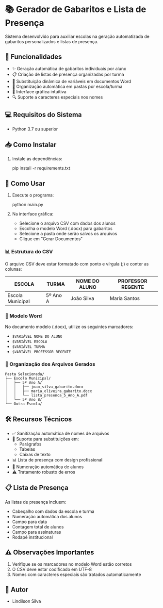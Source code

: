 # 📚 Gerador de Gabaritos e Lista de Presença

Sistema desenvolvido para auxiliar escolas na geração automatizada de gabaritos personalizados e listas de presença.

## 🚀 Funcionalidades

- ✨ Geração automática de gabaritos individuais por aluno
- 📋 Criação de listas de presença organizadas por turma
- 🔄 Substituição dinâmica de variáveis em documentos Word
- 📁 Organização automática em pastas por escola/turma
- 🎨 Interface gráfica intuitiva
- 🔍 Suporte a caracteres especiais nos nomes

## 💻 Requisitos do Sistema

- Python 3.7 ou superior

## 📥 Como Instalar

1. Instale as dependências:

   pip install -r requirements.txt

## 🎯 Como Usar

1. Execute o programa:

   python main.py

2. Na interface gráfica:
   - Selecione o arquivo CSV com dados dos alunos
   - Escolha o modelo Word (.docx) para gabaritos
   - Selecione a pasta onde serão salvos os arquivos
   - Clique em "Gerar Documentos"

### 📊 Estrutura do CSV

O arquivo CSV deve estar formatado com ponto e vírgula (;) e conter as colunas:

| ESCOLA | TURMA | NOME DO ALUNO | PROFESSOR REGENTE |
|--------|-------|---------------|-------------------|
| Escola Municipal | 5º Ano A | João Silva | Maria Santos |

### 📝 Modelo Word

No documento modelo (.docx), utilize os seguintes marcadores:
- `$VARIÁVEL NOME DO ALUNO`
- `$VARIÁVEL ESCOLA`
- `$VARIÁVEL TURMA`
- `$VARIÁVEL PROFESSOR REGENTE`

### 📂 Organização dos Arquivos Gerados

```
Pasta Selecionada/
├── Escola Municipal/
│   ├── 5º Ano A/
│   │   ├── joao_silva_gabarito.docx
│   │   ├── maria_oliveira_gabarito.docx
│   │   └── lista_presenca_5_Ano_A.pdf
│   └── 5º Ano B/
└── Outra Escola/
```

## 🛠️ Recursos Técnicos

- ✅ Sanitização automática de nomes de arquivos
- 📄 Suporte para substituições em:
  - Parágrafos
  - Tabelas
  - Caixas de texto
- 📊 Lista de presença com design profissional
- 🔢 Numeração automática de alunos
- ⚠️ Tratamento robusto de erros

## 📋 Lista de Presença

As listas de presença incluem:
- Cabeçalho com dados da escola e turma
- Numeração automática dos alunos
- Campo para data
- Contagem total de alunos
- Campo para assinaturas
- Rodapé institucional

## ⚠️ Observações Importantes

1. Verifique se os marcadores no modelo Word estão corretos
2. O CSV deve estar codificado em UTF-8
3. Nomes com caracteres especiais são tratados automaticamente


## 👥 Autor

- Lindilson Silva
